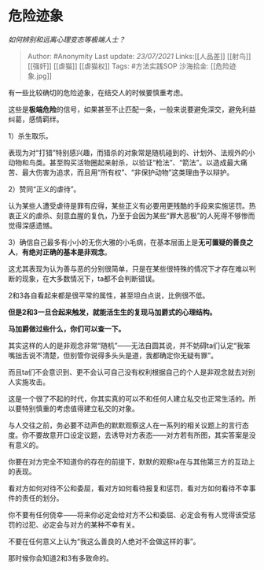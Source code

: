# 危险迹象
*如何辨别和远离心理变态等极端人士？*

> Author: #Anonymity
> Last update: *23/07/2021*
> Links:[[人品差]] [[射鸟]] [[强奸]] [[虐猫]] [[虐猫权]]
> Tags: #方法实践SOP
> 沙海拾金: [[危险迹象.jpg]]

有一些比较确切的危险迹象，在结交人的时候要慎重考虑。

这些是**极端危险**的信号，如果甚至不止匹配一条，一般来说要避免深交，避免利益纠葛，感情羁绊。

1）杀生取乐。

表现为对“打猎”特别感兴趣，而猎杀的对象常是随机碰到的、计划外、法规外的小动物和鸟类。甚至购买活物圈起来射杀，以验证“枪法”、“箭法”。以造成最大痛苦、最大伤害为追求，而且用“所有权”、“非保护动物”这类理由予以辩护。

2）赞同“正义的虐待”。

认为某些人遭受虐待是罪有应得，某些正义有必要用更残酷的手段来实施惩罚。热衷正义的虐杀、刻意血腥的复仇，乃至于会因为某些“罪大恶极”的人死得不够惨而觉得深感遗憾。

3）确信自己最多有小小的无伤大雅的小毛病，在基本层面上是**无可置疑的善良之人**，**有绝对正确的基本是非观念**。

这尤其表现为认为善与恶的分别很简单，只是在某些很特殊的情况下才存在难以判断的现象，在大多数情况下，ta都不会判断错误。

2和3各自看起来都是很平常的属性，甚至坦白点说，比例很不低。

**但是2和3一旦合起来触发，就能活生生的复现马加爵式的心理结构。**

**马加爵做过些什么，你们可以查一下。**

其实这样的人的是非观念非常“随机”——无法自圆其说，并不妨碍ta们认定“我笨嘴拙舌说不清楚，但别管你说得多头头是道，我都确定你无疑有罪”。

而且ta们不会意识到、更不会认可自己没有权利根据自己的个人是非观念就去对别人实施攻击。

这是一个很了不起的时代，你其实真的可以不和任何人建立私交也正常生活的。所以要特别慎重的考虑值得建立私交的对象。

与人交往之前，务必要不动声色的默默观察这人在一系列的相关议题上的言行态度。你不要故意开口设定议题，去诱导对方表态——对方若有所图，其实答案是没有意义的。

你要在对方完全不知道你的存在的前提下，默默的观察ta在与其他第三方的互动上的表现。

看对方如何对待不公和委屈，看对方如何看待报复和惩罚，看对方如何看待不幸事件的责任的划分。

你不要有任何侥幸——将来你必定会给对方不公和委屈、必定会有有人觉得该受惩罚的过犯、必定会与对方的某种不幸有关。

不要在任何意义上认为“我这么善良的人绝对不会做这样的事”。

那时候你会知道2和3有多致命的。

